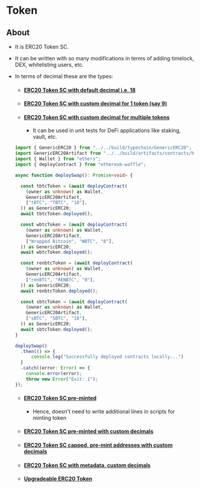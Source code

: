 # Token

## About

- It is ERC20 Token SC.
- It can be written with so many modifications in terms of adding timelock, DEX, whitelisting users, etc.
- In terms of decimal these are the types:

  - #### [ERC20 Token SC with default decimal i.e. 18](../contracts/token/ERC20Token.sol)
  - #### [ERC20 Token SC with custom decimal for 1 token (say 9)](../contracts/token/ERC20TokenD.sol)
  - #### [ERC20 Token SC with custom decimal for multiple tokens](../contracts/token/GenericERC20Token.sol)
    - It can be used in unit tests for DeFi applications like staking, vault, etc.

  ```ts
  import { GenericERC20 } from "../../build/typechain/GenericERC20";
  import GenericERC20Artifact from "../../build/artifacts/contracts/helper/GenericERC20.sol/GenericERC20.json";
  import { Wallet } from "ethers";
  import { deployContract } from "ethereum-waffle";

  async function deploySwap(): Promise<void> {

    const tbtcToken = (await deployContract(
      (owner as unknown) as Wallet,
      GenericERC20Artifact,
      ["tBTC", "TBTC", "18"],
    )) as GenericERC20;
    await tbtcToken.deployed();

    const wbtcToken = (await deployContract(
      (owner as unknown) as Wallet,
      GenericERC20Artifact,
      ["Wrapped Bitcoin", "WBTC", "8"],
    )) as GenericERC20;
    await wbtcToken.deployed();

    const renbtcToken = (await deployContract(
      (owner as unknown) as Wallet,
      GenericERC20Artifact,
      ["renBTC", "RENBTC", "8"],
    )) as GenericERC20;
    await renbtcToken.deployed();

    const sbtcToken = (await deployContract(
      (owner as unknown) as Wallet,
      GenericERC20Artifact,
      ["sBTC", "SBTC", "18"],
    )) as GenericERC20;
    await sbtcToken.deployed();
  }

  deploySwap()
    .then(() => {
        console.log("Successfully deployed contracts locally...")
    }
    .catch((error: Error) => {
      console.error(error);
      throw new Error("Exit: 1");
  });
  ```

  - #### [ERC20 Token SC pre-minted](../contracts/token/ERC20TokenM.sol)

    - Hence, doesn't need to write additional lines in scripts for minting token

  - #### [ERC20 Token SC pre-minted with custom decimals](../contracts/token/ERC20TokenDM.sol)
  - #### [ERC20 Token SC capped, pre-mint addresses with custom decimals](../contracts/token/ERC20TokenCapD.sol)
  - #### [ERC20 Token SC with metadata, custom decimals](../contracts/token/ERC20TokenMeta.sol)
  - #### [Upgradeable ERC20 Token](../contracts/token/ERC20TokenUpgradeable.sol)
